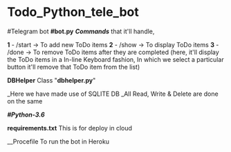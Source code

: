 # Todo_Python_tele_bot

#Telegram bot 
__#bot.py__
___Commands___ that it'll handle,

__1__ - /start -> To add new ToDo items
__2__ - /show -> To display ToDo items
__3__ - /done -> To remove ToDo items after they are completed
 (here, it'll display the ToDo items in a In-line Keyboard fashion, In which we select a particular button it'll remove that ToDo item from the list)
    
__DBHelper__ Class "__dbhelper.py__"

_Here we have made use of SQLITE DB
_All Read, Write & Delete are done on the same

___#Python-3.6___

__requirements.txt__
This is for deploy in cloud

__Procefile
To run the bot in Heroku
